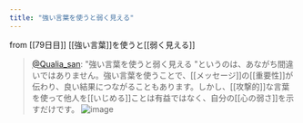 ```yaml
---
title: "強い言葉を使うと弱く見える"
---
```


from [[79日目]]
[[強い言葉]]を使うと[[弱く見える]]
> [@Qualia_san](https://twitter.com/Qualia_san/status/1633096777581617152?s=20): "強い言葉を使うと弱く見える "というのは、あながち間違いではありません。強い言葉を使うことで、[[メッセージ]]の[[重要性]]が伝わり、良い結果につながることもあります。しかし、[[攻撃的]]な言葉を使って他人を[[いじめる]]ことは有益ではなく、自分の[[心の弱さ]]を示すだけです。
> ![image](https://pbs.twimg.com/media/FqnswicWAAEupAl.png)

